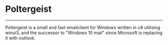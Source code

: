 # Poltergeist
----
Poltergeist is a small and fast emailclient for Windows written in c# utilising winui3, and the successor to "Windows 10 mail" since Microsoft is replacing it with outlook.
